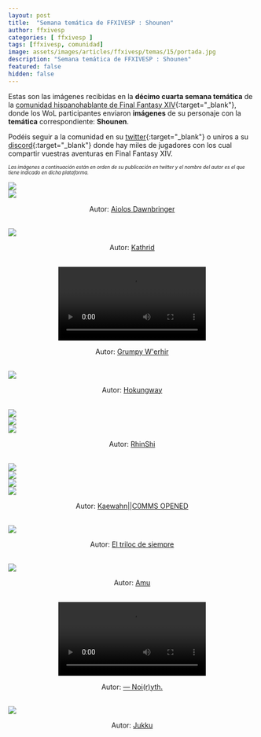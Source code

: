 ```yaml
---
layout: post
title:  "Semana temática de FFXIVESP : Shounen"
author: ffxivesp
categories: [ ffxivesp ]
tags: [ffxivesp, comunidad]
image: assets/images/articles/ffxivesp/temas/15/portada.jpg
description: "Semana temática de FFXIVESP : Shounen"
featured: false
hidden: false
---
```


Estas son las imágenes recibidas en la **décimo cuarta semana temática** de la [comunidad hispanohablante de Final Fantasy XIV](https://twitter.com/FFXIVESP_){:target="_blank"}, donde los WoL participantes enviaron **imágenes** de su personaje con la **temática** correspondiente: **Shounen**.

Podéis seguir a la comunidad en su [twitter](https://twitter.com/FFXIVESP_){:target="_blank"} o uniros a su [discord](https://discord.com/invite/XcYQ2fR){:target="_blank"} donde hay miles de jugadores con los cual compartir vuestras aventuras en Final Fantasy XIV.

<sub><sup><i>Las imágenes a continuación están en orden de su publicación en twitter y el nombre del autor es el que tiene indicado en dicha plataforma.</i></sup></sub>

<script src="https://cdnjs.cloudflare.com/ajax/libs/ekko-lightbox/5.3.0/ekko-lightbox.min.js" integrity="sha512-Y2IiVZeaBwXG1wSV7f13plqlmFOx8MdjuHyYFVoYzhyRr3nH/NMDjTBSswijzADdNzMyWNetbLMfOpIPl6Cv9g==" crossorigin="anonymous" referrerpolicy="no-referrer"></script>
<link rel="stylesheet" href="https://cdnjs.cloudflare.com/ajax/libs/ekko-lightbox/5.3.0/ekko-lightbox.css" integrity="sha512-Velp0ebMKjcd9RiCoaHhLXkR1sFoCCWXNp6w4zj1hfMifYB5441C+sKeBl/T/Ka6NjBiRfBBQRaQq65ekYz3UQ==" crossorigin="anonymous" referrerpolicy="no-referrer" />

<div class="container card">
    <div class="row">
        <div class="col-xl">
            <a href="{{ site.baseurl }}/assets/images/articles/ffxivesp/temas/15/SpardaStrife_1.jpg" data-toggle="lightbox"><img src="{{ site.baseurl }}/assets/images/articles/ffxivesp/temas/15/SpardaStrife_1.jpg"></a>
        </div>
        <div class="col-xl">
            <a href="{{ site.baseurl }}/assets/images/articles/ffxivesp/temas/15/SpardaStrife_2.jpg" data-toggle="lightbox"><img src="{{ site.baseurl }}/assets/images/articles/ffxivesp/temas/15/SpardaStrife_2.jpg"></a>
        </div>
    </div>
    <div class="row">  
        <div class="col-xl">
            <p align="center">Autor: <a href="https://twitter.com/SpardaStrife" target="_blank">Aiolos Dawnbringer</a></p>
        </div>
    </div>
</div>    

<br/>

<div class="container card">
    <div class="row">
        <div class="col-xl">
            <a href="{{ site.baseurl }}/assets/images/articles/ffxivesp/temas/15/alimoyama.jpg" data-toggle="lightbox"><img src="{{ site.baseurl }}/assets/images/articles/ffxivesp/temas/15/alimoyama.jpg"></a>
        </div>
    </div>
    <div class="row">  
        <div class="col-xl">
            <p align="center">Autor: <a href="https://twitter.com/alimoyama" target="_blank">Kathrid</a></p>
        </div>
    </div>
</div>    

<br/>

<div class="container card">
    <div class="row">
        <div class="col-xl">
            <div align="center" class="embed-responsive embed-responsive-16by9">
                <video controls class="embed-responsive-item"> 
                    <source src="{{ site.baseurl }}/assets/images/articles/ffxivesp/temas/15/w_erhir.mp4" type="video/mp4">
                </video>
            </div>
        </div>
    </div>
    <div class="row">  
        <div class="col-xl">
            <p align="center">Autor: <a href="https://twitter.com/w_erhir" target="_blank">Grumpy W'erhir</a></p>
        </div>
    </div>
</div>    

<br/>

<div class="container card">
    <div class="row">
        <div class="col-xl">
            <a href="{{ site.baseurl }}/assets/images/articles/ffxivesp/temas/15/AlejandroBlzque.jpg" data-toggle="lightbox"><img src="{{ site.baseurl }}/assets/images/articles/ffxivesp/temas/15/AlejandroBlzque.jpg"></a>
        </div>
    </div>
    <div class="row">  
        <div class="col-xl">
            <p align="center">Autor: <a href="https://twitter.com/AlejandroBlzque" target="_blank">Hokungway</a></p>
        </div>
    </div>
</div>    

<br/>

<div class="container card">
    <div class="row">
        <div class="col-xl">
            <a href="{{ site.baseurl }}/assets/images/articles/ffxivesp/temas/15/smc5830_2.jpg" data-toggle="lightbox"><img src="{{ site.baseurl }}/assets/images/articles/ffxivesp/temas/15/smc5830_2.jpg"></a>
        </div>
        <div class="col-xl">
            <a href="{{ site.baseurl }}/assets/images/articles/ffxivesp/temas/15/smc5830_3.jpg" data-toggle="lightbox"><img src="{{ site.baseurl }}/assets/images/articles/ffxivesp/temas/15/smc5830_3.jpg"></a>
        </div>
    </div>
    <div class="row">
        <div class="col-xl">
            <a href="{{ site.baseurl }}/assets/images/articles/ffxivesp/temas/15/smc5830_1.jpg" data-toggle="lightbox"><img src="{{ site.baseurl }}/assets/images/articles/ffxivesp/temas/15/smc5830_1.jpg"></a>
        </div>
    </div>
    <div class="row">  
        <div class="col-xl">
            <p align="center">Autor: <a href="https://twitter.com/smc5830" target="_blank">RhinShi</a></p>
        </div>
    </div>
</div>    

<br/>

<div class="container card">
    <div class="row">
        <div class="col-xl">
            <a href="{{ site.baseurl }}/assets/images/articles/ffxivesp/temas/15/QueenRaikichi94_1.jpg" data-toggle="lightbox"><img src="{{ site.baseurl }}/assets/images/articles/ffxivesp/temas/15/QueenRaikichi94_1.jpg"></a>
        </div>
        <div class="col-xl">
            <a href="{{ site.baseurl }}/assets/images/articles/ffxivesp/temas/15/QueenRaikichi94_2.jpg" data-toggle="lightbox"><img src="{{ site.baseurl }}/assets/images/articles/ffxivesp/temas/15/QueenRaikichi94_2.jpg"></a>
        </div>
    </div>
    <div class="row">
        <div class="col-xl">
            <a href="{{ site.baseurl }}/assets/images/articles/ffxivesp/temas/15/QueenRaikichi94_3.jpg" data-toggle="lightbox"><img src="{{ site.baseurl }}/assets/images/articles/ffxivesp/temas/15/QueenRaikichi94_3.jpg"></a>
        </div>
        <div class="col-xl">
            <a href="{{ site.baseurl }}/assets/images/articles/ffxivesp/temas/15/QueenRaikichi94_4.jpg" data-toggle="lightbox"><img src="{{ site.baseurl }}/assets/images/articles/ffxivesp/temas/15/QueenRaikichi94_4.jpg"></a>
        </div>
    </div>
    <div class="row">  
        <div class="col-xl">
            <p align="center">Autor: <a href="https://twitter.com/QueenRaikichi94" target="_blank">Kaewahn||C0MMS OPENED</a></p>
        </div>
    </div>
</div>    

<br/>

<div class="container card">
    <div class="row">
        <div class="col-xl">
            <a href="{{ site.baseurl }}/assets/images/articles/ffxivesp/temas/15/Triloc_Gaze.jpg" data-toggle="lightbox"><img src="{{ site.baseurl }}/assets/images/articles/ffxivesp/temas/15/Triloc_Gaze.jpg"></a>
        </div>
    </div>
    <div class="row">  
        <div class="col-xl">
            <p align="center">Autor: <a href="https://twitter.com/Triloc_Gaze" target="_blank">El triloc de siempre</a></p>
        </div>
    </div>
</div>    

<br/>

<div class="container card">
    <div class="row">
        <div class="col-xl">
            <a href="{{ site.baseurl }}/assets/images/articles/ffxivesp/temas/15/AmuArt_.jpg" data-toggle="lightbox"><img src="{{ site.baseurl }}/assets/images/articles/ffxivesp/temas/15/AmuArt_.jpg"></a>
        </div>
    </div>
    <div class="row">  
        <div class="col-xl">
            <p align="center">Autor: <a href="https://twitter.com/AmuArt_" target="_blank">Amu</a></p>
        </div>
    </div>
</div>    

<br/>

<div class="container card">
    <div class="row">
        <div class="col-xl">
            <div align="center" class="embed-responsive embed-responsive-16by9">
                <video controls class="embed-responsive-item"> 
                    <source src="{{ site.baseurl }}/assets/images/articles/ffxivesp/temas/15/YthStories.mp4" type="video/mp4">
                </video>
            </div>
        </div>
    </div>
    <div class="row">  
        <div class="col-xl">
            <p align="center">Autor: <a href="https://twitter.com/YthStories" target="_blank">— Noi(r)yth.</a></p>
        </div>
    </div>
</div>    

<br/>

<div class="container card">
    <div class="row">
        <div class="col-xl">
            <a href="{{ site.baseurl }}/assets/images/articles/ffxivesp/temas/15/JukkuDen.jpg" data-toggle="lightbox"><img src="{{ site.baseurl }}/assets/images/articles/ffxivesp/temas/15/JukkuDen.jpg"></a>
        </div>
    </div>
    <div class="row">  
        <div class="col-xl">
            <p align="center">Autor: <a href="https://twitter.com/JukkuDen" target="_blank">Jukku</a></p>
        </div>
    </div>
</div>    

<br/>

<script>
    $(document).on('click', '[data-toggle="lightbox"]', function(event) {
                event.preventDefault();
                $(this).ekkoLightbox();
            });
</script>
